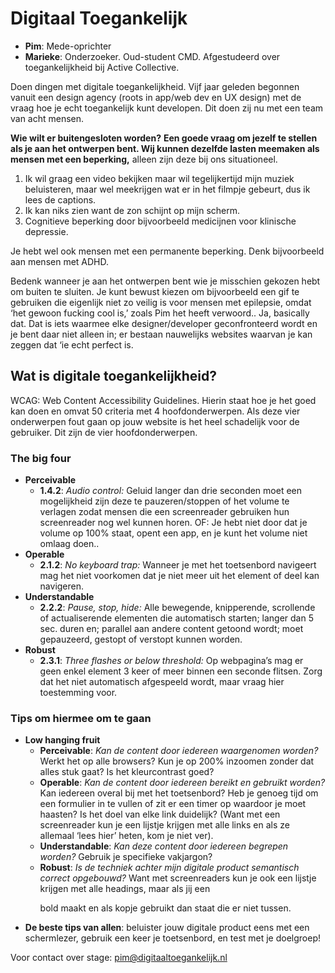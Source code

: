 # Digitaal Toegankelijk

- **Pim**: Mede-oprichter
- **Marieke**: Onderzoeker. Oud-student CMD. Afgestudeerd over toegankelijkheid bij Active Collective.

Doen dingen met digitale toegankelijkheid. Vijf jaar geleden begonnen vanuit een design agency (roots in app/web dev en UX design) met de vraag hoe je echt toegankelijk kunt developen. Dit doen zij nu met een team van acht mensen.

**Wie wilt er buitengesloten worden?**
**Een goede vraag om jezelf te stellen als je aan het ontwerpen bent. Wij kunnen dezelfde lasten meemaken als mensen met een beperking,** alleen zijn deze bij ons situationeel.

1. Ik wil graag een video bekijken maar wil tegelijkertijd mijn muziek beluisteren, maar wel meekrijgen wat er in het filmpje gebeurt, dus ik lees de captions.
2. Ik kan niks zien want de zon schijnt op mijn scherm. 
3. Cognitieve beperking door bijvoorbeeld medicijnen voor klinische depressie.

Je hebt wel ook mensen met een permanente beperking. Denk bijvoorbeeld aan mensen met ADHD.

Bedenk wanneer je aan het ontwerpen bent wie je misschien gekozen hebt om buiten te sluiten. Je kunt bewust kiezen om bijvoorbeeld een gif te gebruiken die eigenlijk niet zo veilig is voor mensen met epilepsie, omdat ‘het gewoon fucking cool is,’ zoals Pim het heeft verwoord.. Ja, basically dat. Dat is iets waarmee elke designer/developer geconfronteerd wordt en je bent daar niet alleen in; er bestaan nauwelijks websites waarvan je kan zeggen dat ‘ie echt perfect is.

## Wat is digitale toegankelijkheid?
WCAG: Web Content Accessibility Guidelines. Hierin staat hoe je het goed kan doen en omvat 50 criteria met 4 hoofdonderwerpen. Als deze vier onderwerpen fout gaan op jouw website is het heel schadelijk voor de gebruiker. Dit zijn de vier hoofdonderwerpen.

### The big four
- **Perceivable**
  - **1.4.2**: _Audio control:_ Geluid langer dan drie seconden moet een mogelijkheid zijn deze te pauzeren/stoppen of het volume te verlagen zodat mensen die een screenreader gebruiken hun screenreader nog wel kunnen horen. OF: Je hebt niet door dat je volume op 100% staat, opent een app, en je kunt het volume niet omlaag doen..
- **Operable**
  - **2.1.2**: _No keyboard trap:_ Wanneer je met het toetsenbord navigeert mag het niet voorkomen dat je niet meer uit het element of deel kan navigeren.
- **Understandable**
  - **2.2.2**: _Pause, stop, hide:_ Alle bewegende, knipperende, scrollende of actualiserende elementen die automatisch starten; langer dan 5 sec. duren en; parallel aan andere content getoond wordt; moet gepauzeerd, gestopt of verstopt kunnen worden.
- **Robust**
  - **2.3.1**: _Three flashes or below threshold:_ Op webpagina’s mag er geen enkel element 3 keer of meer binnen een seconde flitsen. Zorg dat het niet automatisch afgespeeld wordt, maar vraag hier toestemming voor.

### Tips om hiermee om te gaan
- **Low hanging fruit**
  - **Perceivable**: _Kan de content door iedereen waargenomen worden?_ Werkt het op alle browsers? Kun je op 200% inzoomen zonder dat alles stuk gaat? Is het kleurcontrast goed?
  - **Operable**: _Kan de content door iedereen bereikt en gebruikt worden?_ Kan iedereen overal bij met het toetsenbord? Heb je genoeg tijd om een formulier in te vullen of zit er een timer op waardoor je moet haasten? Is het doel van elke link duidelijk? (Want met een screenreader kun je een lijstje krijgen met alle links en als ze allemaal ‘lees hier’ heten, kom je niet ver).
  - **Understandable**: _Kan deze content door iedereen begrepen worden?_ Gebruik je specifieke vakjargon?
  - **Robust**: _Is de techniek achter mijn digitale product semantisch correct opgebouwd?_ Want met screenreaders kun je ook een lijstje krijgen met alle headings, maar als jij een <p> bold maakt en als kopje gebruikt dan staat die er niet tussen.
- **De beste tips van allen**: beluister jouw digitale product eens met een schermlezer, gebruik een keer je toetsenbord, en test met je doelgroep!

Voor contact over stage: pim@digitaaltoegankelijk.nl
